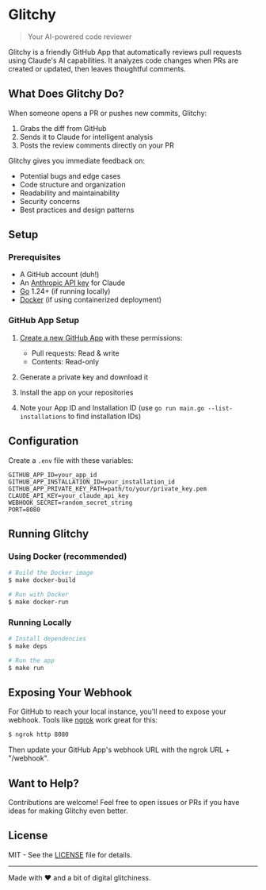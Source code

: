 # Glitchy

> Your AI-powered code reviewer

Glitchy is a friendly GitHub App that automatically reviews pull requests using Claude's AI capabilities. It analyzes code changes when PRs are created or updated, then leaves thoughtful comments.

## What Does Glitchy Do?

When someone opens a PR or pushes new commits, Glitchy:

1. Grabs the diff from GitHub
2. Sends it to Claude for intelligent analysis
3. Posts the review comments directly on your PR

Glitchy gives you immediate feedback on:

- Potential bugs and edge cases
- Code structure and organization
- Readability and maintainability
- Security concerns
- Best practices and design patterns

## Setup

### Prerequisites

- A GitHub account (duh!)
- An [Anthropic API key](https://console.anthropic.com/) for Claude
- [Go](https://golang.org/dl/) 1.24+ (if running locally)
- [Docker](https://www.docker.com/get-started) (if using containerized deployment)

### GitHub App Setup

1. [Create a new GitHub App](https://github.com/settings/apps/new) with these permissions:

   - Pull requests: Read & write
   - Contents: Read-only

2. Generate a private key and download it

3. Install the app on your repositories

4. Note your App ID and Installation ID (use `go run main.go --list-installations` to find installation IDs)

## Configuration

Create a `.env` file with these variables:

```
GITHUB_APP_ID=your_app_id
GITHUB_APP_INSTALLATION_ID=your_installation_id
GITHUB_APP_PRIVATE_KEY_PATH=path/to/your/private_key.pem
CLAUDE_API_KEY=your_claude_api_key
WEBHOOK_SECRET=random_secret_string
PORT=8080
```

## Running Glitchy

### Using Docker (recommended)

```bash
# Build the Docker image
$ make docker-build

# Run with Docker
$ make docker-run
```

### Running Locally

```bash
# Install dependencies
$ make deps

# Run the app
$ make run
```

## Exposing Your Webhook

For GitHub to reach your local instance, you'll need to expose your webhook. Tools like [ngrok](https://ngrok.com/) work great for this:

```bash
$ ngrok http 8080
```

Then update your GitHub App's webhook URL with the ngrok URL + "/webhook".

## Want to Help?

Contributions are welcome! Feel free to open issues or PRs if you have ideas for making Glitchy even better.

## License

MIT - See the [LICENSE](./LICENSE) file for details.

---

Made with ❤️ and a bit of digital glitchiness.
